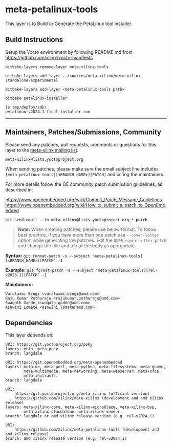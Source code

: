 # meta-petalinux-tools

This layer is to Build or Generate the PetaLinux tool Installer.

## Build Instructions
Setup the Yocto environment by following README.md from https://github.com/xilinx/yocto-manifests

```
bitbake-layers remove-layer meta-xilinx-tools

bitbake-layers add-layer ../sources/meta-xilinx/meta-xilinx-standalone-experimental

bitbake-layers add-layer <meta-petalinux-tools path>

bitbake petalinux-installer

ls tmp/deploy/sdk/
petalinux-v2024.1-final-installer.run
```
---
## Maintainers, Patches/Submissions, Community

Please send any patches, pull requests, comments or questions for this layer to
the [meta-xilinx mailing list](https://lists.yoctoproject.org/g/meta-xilinx):

	meta-xilinx@lists.yoctoproject.org

When sending patches, please make sure the email subject line includes
`[meta-petalinux-tools][<BRANCH_NAME>][PATCH]` and cc'ing the maintainers.

For more details follow the OE community patch submission guidelines, as described in:

https://www.openembedded.org/wiki/Commit_Patch_Message_Guidelines
https://www.openembedded.org/wiki/How_to_submit_a_patch_to_OpenEmbedded

`git send-email --to meta-xilinx@lists.yoctoproject.org *.patch`

> **Note:** When creating patches, please use below format. To follow best practice,
> if you have more than one patch use `--cover-letter` option while generating the
> patches. Edit the `0000-cover-letter.patch` and change the title and top of the
> body as appropriate.

**Syntax:**
`git format-patch -s --subject "meta-petalinux-tools][<BRANCH_NAME>][PATCH" -1`

**Example:**
`git format-patch -s --subject "meta-petalinux-tools][rel-v2023.1][PATCH" -1`

**Maintainers:**

	Varalaxmi Bingi <varalaxmi.bingi@amd.com>
	Raju Kumar Pothuraju <rajukumar.pothuraju@amd.com>
	Swagath Gadde <swagath.gadde@amd.com>
	Ashwini Lomate <ashwini.lomate@amd.com>

## Dependencies

This layer depends on:

	URI: https://git.yoctoproject.org/poky
	layers: meta, meta-poky
	branch: langdale

	URI: https://git.openembedded.org/meta-openembedded
	layers: meta-oe, meta-perl, meta-python, meta-filesystems, meta-gnome,
            meta-multimedia, meta-networking, meta-webserver, meta-xfce,
            meta-initramfs.
	branch: langdale

	URI:
        https://git.yoctoproject.org/meta-xilinx (official version)
        https://github.com/Xilinx/meta-xilinx (development and amd xilinx release)
	layers: meta-xilinx-core, meta-xilinx-microblaze, meta-xilinx-bsp,
            meta-xilinx-standalone, meta-xilinx-vendor.
	branch: langdale or amd xilinx release version (e.g. rel-v2024.1)

	URI:
        https://github.com/Xilinx/meta-petalinux-tools (development and amd xilinx release)
	branch: amd xilinx release version (e.g. rel-v2024.1)
